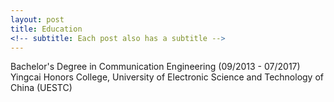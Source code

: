 ```yaml
---
layout: post
title: Education
<!-- subtitle: Each post also has a subtitle -->
---
```


Bachelor's Degree in Communication Engineering (09/2013 - 07/2017)
<br> Yingcai Honors College, University of Electronic Science and Technology of China (UESTC)
